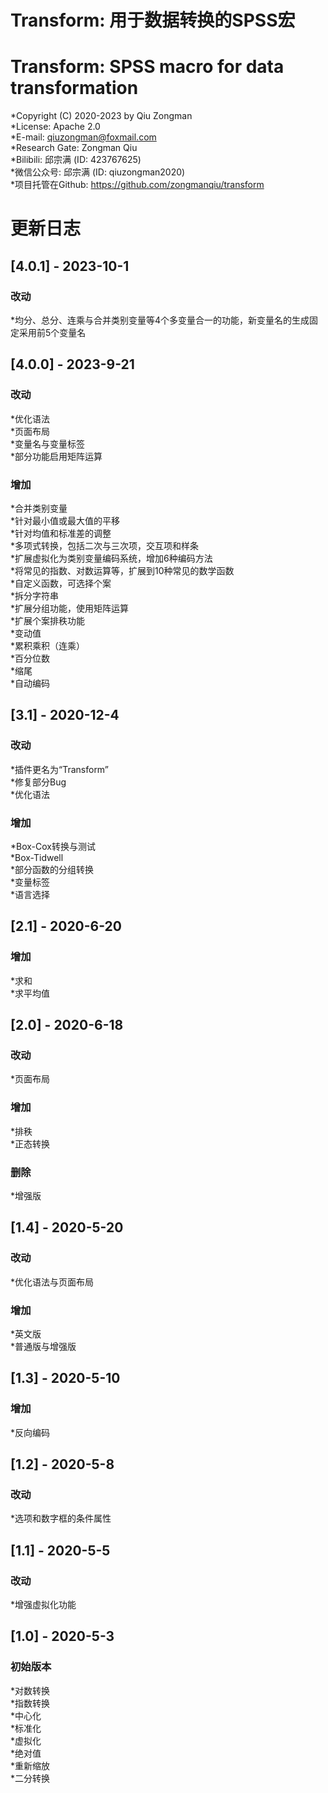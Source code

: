 # Transform: 用于数据转换的SPSS宏   
# Transform: SPSS macro for data transformation 
*Copyright (C) 2020-2023 by Qiu Zongman    
*License: Apache 2.0    
*E-mail: qiuzongman@foxmail.com    
*Research Gate: Zongman Qiu    
*Bilibili: 邱宗满 (ID: 423767625)    
*微信公众号: 邱宗满 (ID: qiuzongman2020)    
*项目托管在Github: https://github.com/zongmanqiu/transform   
    
# 更新日志    
## [4.0.1] - 2023-10-1    
### 改动    
*均分、总分、连乘与合并类别变量等4个多变量合一的功能，新变量名的生成固定采用前5个变量名    
## [4.0.0] - 2023-9-21    
### 改动    
*优化语法    
*页面布局    
*变量名与变量标签    
*部分功能启用矩阵运算    
### 增加    
*合并类别变量    
*针对最小值或最大值的平移    
*针对均值和标准差的调整    
*多项式转换，包括二次与三次项，交互项和样条    
*扩展虚拟化为类别变量编码系统，增加6种编码方法    
*将常见的指数、对数运算等，扩展到10种常见的数学函数    
*自定义函数，可选择个案    
*拆分字符串    
*扩展分组功能，使用矩阵运算    
*扩展个案排秩功能    
*变动值    
*累积乘积（连乘）    
*百分位数    
*缩尾    
*自动编码    
## [3.1] - 2020-12-4    
### 改动    
*插件更名为“Transform”    
*修复部分Bug    
*优化语法    
### 增加    
*Box-Cox转换与测试    
*Box-Tidwell    
*部分函数的分组转换    
*变量标签    
*语言选择    
## [2.1] - 2020-6-20    
### 增加    
*求和    
*求平均值   
## [2.0] - 2020-6-18    
### 改动    
*页面布局    
### 增加    
*排秩    
*正态转换    
### 删除    
*增强版    
## [1.4] - 2020-5-20    
### 改动    
*优化语法与页面布局    
### 增加    
*英文版    
*普通版与增强版    
## [1.3] - 2020-5-10    
### 增加    
*反向编码    
## [1.2] - 2020-5-8    
### 改动    
*选项和数字框的条件属性    
## [1.1] - 2020-5-5    
### 改动    
*增强虚拟化功能    
## [1.0] - 2020-5-3    
### 初始版本    
*对数转换    
*指数转换    
*中心化    
*标准化    
*虚拟化    
*绝对值    
*重新缩放    
*二分转换    
